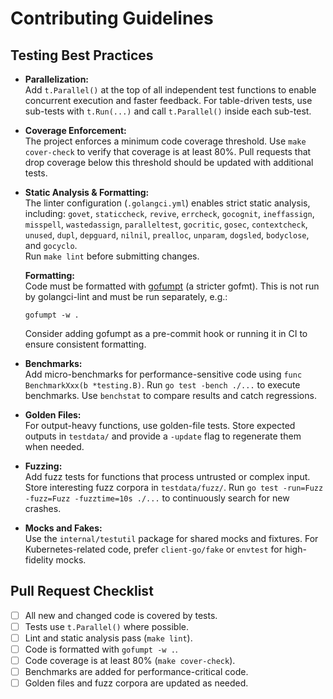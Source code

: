 # Contributing Guidelines

## Testing Best Practices

- **Parallelization:**  
  Add `t.Parallel()` at the top of all independent test functions to enable concurrent execution and faster feedback. For table-driven tests, use sub-tests with `t.Run(...)` and call `t.Parallel()` inside each sub-test.

- **Coverage Enforcement:**  
  The project enforces a minimum code coverage threshold. Use `make cover-check` to verify that coverage is at least 80%. Pull requests that drop coverage below this threshold should be updated with additional tests.

- **Static Analysis & Formatting:**  
  The linter configuration (`.golangci.yml`) enables strict static analysis, including: `govet`, `staticcheck`, `revive`, `errcheck`, `gocognit`, `ineffassign`, `misspell`, `wastedassign`, `paralleltest`, `gocritic`, `gosec`, `contextcheck`, `unused`, `dupl`, `depguard`, `nilnil`, `prealloc`, `unparam`, `dogsled`, `bodyclose`, and `gocyclo`.  
  Run `make lint` before submitting changes.

  **Formatting:**  
  Code must be formatted with [gofumpt](https://github.com/mvdan/gofumpt) (a stricter gofmt). This is not run by golangci-lint and must be run separately, e.g.:
  ```
  gofumpt -w .
  ```
  Consider adding gofumpt as a pre-commit hook or running it in CI to ensure consistent formatting.

- **Benchmarks:**  
  Add micro-benchmarks for performance-sensitive code using `func BenchmarkXxx(b *testing.B)`. Run `go test -bench ./...` to execute benchmarks. Use `benchstat` to compare results and catch regressions.

- **Golden Files:**  
  For output-heavy functions, use golden-file tests. Store expected outputs in `testdata/` and provide a `-update` flag to regenerate them when needed.

- **Fuzzing:**  
  Add fuzz tests for functions that process untrusted or complex input. Store interesting fuzz corpora in `testdata/fuzz/`. Run `go test -run=Fuzz -fuzz=Fuzz -fuzztime=10s ./...` to continuously search for new crashes.

- **Mocks and Fakes:**  
  Use the `internal/testutil` package for shared mocks and fixtures. For Kubernetes-related code, prefer `client-go/fake` or `envtest` for high-fidelity mocks.

## Pull Request Checklist

- [ ] All new and changed code is covered by tests.
- [ ] Tests use `t.Parallel()` where possible.
- [ ] Lint and static analysis pass (`make lint`).
- [ ] Code is formatted with `gofumpt -w .`.
- [ ] Code coverage is at least 80% (`make cover-check`).
- [ ] Benchmarks are added for performance-critical code.
- [ ] Golden files and fuzz corpora are updated as needed.
